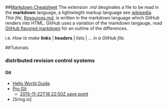 ##[Markdown Cheatsheet](https://github.com/adam-p/markdown-here/wiki/Markdown-Cheatsheet)
The extension *.md* desginates a file to be read in the **markdown** language, a lightwieght markup language see [wikipedia](https://en.wikipedia.org/wiki/Markdown). *This file*, [Resources.md](https://github.com/PersonaErazed/hello-world/blob/master/Resources.md), is written in the markdown language which GitHub renders into HTML. GitHub uses a variation of the markdown langauge, read [GitHub flavored markdown](https://help.github.com/articles/github-flavored-markdown/) for an outline of the differences.

i.e. *How to make* **links** | **headers** | lists | ... *in a GitHub file.*


##Tutorials

### distributed revision control systems
  #### Git
- [Hello World Guide](http://guides.github.com/activities/hello-world)
- [Pro Git](https://git-scm.com/book/en/v2)
  - [2015-11-22T18:22:50Z save point](https://git-scm.com/book/en/v2/Git-Basics-Getting-a-Git-Repository)
- [Sring.io]
